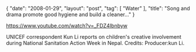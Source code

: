 {
   "date": "2008-01-29",
   "layout": "post",
   "tag": [
      "Water"
   ],
   "title": "Song and drama promote good hygiene and build a cleaner..."
}

https://www.youtube.com/watch?v=_FDZ4Ibnbyw  

UNICEF correspondent Kun Li reports on children's creative involvement during National Sanitation Action Week in Nepal. Credits: Producer:kun Li.